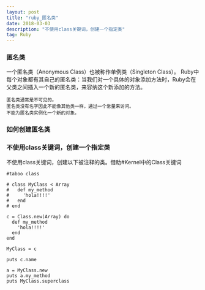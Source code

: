 ```yaml
---
layout: post
title: "ruby_匿名类"
date: 2018-03-03
description: "不使用class关键词，创建一个指定类"
tag: Ruby
--- 
```

### 匿名类
一个匿名类（Anonymous Class）也被称作单例类（Singleton Class）。
Ruby中每个对象都有其自己的匿名类：当我们对一个具体的对象添加方法时，Ruby会在父类之间插入一个新的匿名类，来容纳这个新添加的方法。  

    匿名类通常是不可见的。  
    匿名类没有名字因此不能像其他类一样，通过一个常量来访问。  
    不能为匿名类实例化一个新的对象。

### 如何创建匿名类


### 不使用class关键词，创建一个指定类

不使用class关键词，创建以下被注释的类。借助#Kernel中的Class关键词
```
#taboo class

# class MyClass < Array
#   def my_method
#     'hola!!!!'
#   end
# end

c = Class.new(Array) do
  def my_method
    'hola!!!!'
  end
end

MyClass = c

puts c.name

a = MyClass.new
puts a.my_method
puts MyClass.superclass
```
